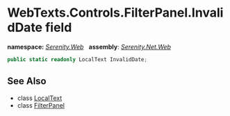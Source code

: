 # WebTexts.Controls.FilterPanel.InvalidDate field
**namespace:** *[Serenity.Web](../../README.md#serenity.web-namespace)*   **assembly**: *[Serenity.Net.Web](../../README.md)*

```csharp
public static readonly LocalText InvalidDate;
```

## See Also

* class [LocalText](../Serenity.Net.Core/../../Serenity/LocalText.md)
* class [FilterPanel](../WebTexts.Controls.FilterPanel.md)